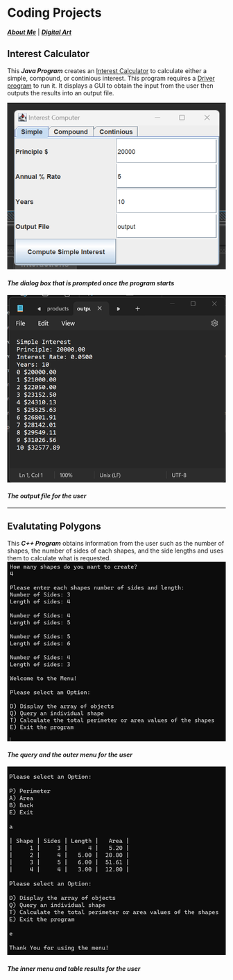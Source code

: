 # Coding Projects

[***About Me***](./README.md) | [***Digital Art***](./another-page.md) 

## Interest Calculator

This ***Java Program*** creates an [Interest Calculator](./assets/javaCode/Interest.java) to calculate either a simple, compound, or continious interest. This program requires a [Driver program](./assets/javaCode/Interest.java) to run it. It displays a GUI to obtain the input from the user then outputs the results into an output file.

![Dialog Box](./assets/javaCode/Example1.png)
#### _The dialog box that is prompted once the program starts_
![Output Statments](./assets/javaCode/Example2.png)
#### _The output file for the user_

* * *

## Evalutating Polygons

This ***C++ Program*** obtains information from the user such as the number of shapes, the number of sides of each shapes, and the side lengths and uses them to calculate what is requested. 
![First Menu Options](./assets/cppCode/CExample1.png)
#### _The query and the outer menu for the user_

![Second Menu Options](./assets/cppCode/CExample2.png)
#### _The inner menu and table results for the user_

